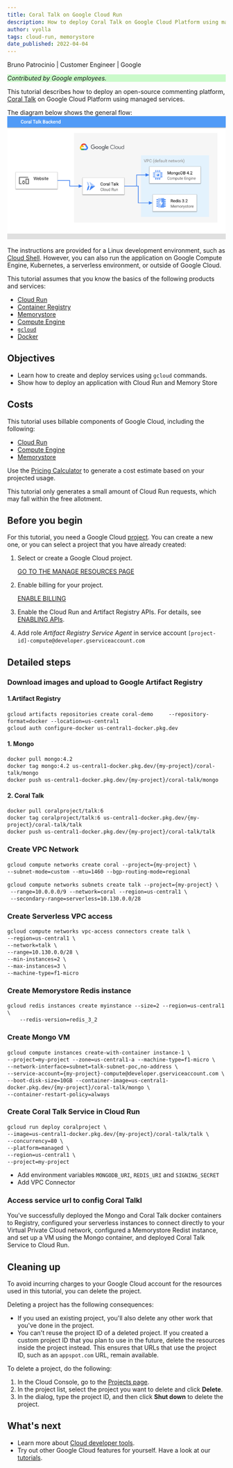 ```yaml
---
title: Coral Talk on Google Cloud Run
description: How to deploy Coral Talk on Google Cloud Platform using managed services -  Cloud Run and Memorystore.
author: vyolla
tags: cloud-run, memorystore
date_published: 2022-04-04
---
```


Bruno Patrocinio | Customer Engineer | Google


<p style="background-color:#CAFACA;"><i>Contributed by Google employees.</i></p>

This tutorial describes how to deploy an open-source commenting platform, [Coral Talk](https://docs.coralproject.net/)  on Google Cloud Platform using managed services.

The diagram below shows the general flow: 
![architecture](images/architecture.png)

The instructions are provided for a Linux development environment, such as [Cloud Shell](https://cloud.google.com/shell/).
However, you can also run the application on Google Compute Engine, Kubernetes, a serverless environment, or outside of
Google Cloud.

This tutorial assumes that you know the basics of the following products and services:

  - [Cloud Run](https://cloud.google.com/run/docs)
  - [Container Registry](https://cloud.google.com/container-registry/docs)
  - [Memorystore](https://cloud.google.com/memorystore/docs)
  - [Compute Engine](https://cloud.google.com/compute/docs)
  - [`gcloud`](https://cloud.google.com/sdk/docs)
  - [Docker](https://docs.docker.com/engine/reference/commandline/run)

## Objectives

* Learn how to create and deploy services using `gcloud` commands.
* Show how to deploy an application with Cloud Run and Memory Store

## Costs

This tutorial uses billable components of Google Cloud, including the following:

*   [Cloud Run](https://cloud.google.com/run)
*   [Compute Engine](https://cloud.google.com/compute)
*   [Memorystore](https://cloud.google.com/memorystore)

Use the [Pricing Calculator](https://cloud.google.com/products/calculator) to generate a cost estimate based on your 
projected usage. 

This tutorial only generates a small amount of Cloud Run requests, which may fall within the free allotment.



## Before you begin


For this tutorial, you need a Google Cloud [project](https://cloud.google.com/resource-manager/docs/cloud-platform-resource-hierarchy#projects).
You can create a new one, or you can select a project that you have already created:

1.  Select or create a Google Cloud project.

    [GO TO THE MANAGE RESOURCES PAGE](https://console.cloud.google.com/cloud-resource-manager)

2.  Enable billing for your project.

    [ENABLE BILLING](https://support.google.com/cloud/answer/6293499#enable-billing)

3. Enable the Cloud Run and Artifact Registry APIs. For details, see [ENABLING APIs](https://cloud.google.com/apis/docs/getting-started#enabling_apis).
   
4. Add role *Artifact Registry Service Agent* in service account `[project-id]-compute@developer.gserviceaccount.com`


## Detailed steps


### Download images and upload to Google Artifact Registry

#### 1.Artifact Registry
```
gcloud artifacts repositories create coral-demo     --repository-format=docker --location=us-central1
gcloud auth configure-docker us-central1-docker.pkg.dev
```

#### 1. Mongo
```
docker pull mongo:4.2
docker tag mongo:4.2 us-central1-docker.pkg.dev/{my-project}/coral-talk/mongo
docker push us-central1-docker.pkg.dev/{my-project}/coral-talk/mongo
```
#### 2. Coral Talk 
```
docker pull coralproject/talk:6
docker tag coralproject/talk:6 us-central1-docker.pkg.dev/{my-project}/coral-talk/talk
docker push us-central1-docker.pkg.dev/{my-project}/coral-talk/talk
```

### Create VPC Network
```
gcloud compute networks create coral --project={my-project} \
--subnet-mode=custom --mtu=1460 --bgp-routing-mode=regional
```

```
gcloud compute networks subnets create talk --project={my-project} \
 --range=10.0.0.0/9 --network=coral --region=us-central1 \
 --secondary-range=serverless=10.130.0.0/28
```

### Create Serverless VPC access
```
gcloud compute networks vpc-access connectors create talk \
--region=us-central1 \
--network=talk \
--range=10.130.0.0/28 \
--min-instances=2 \
--max-instances=3 \
--machine-type=f1-micro
```

### Create Memorystore Redis instance
```
gcloud redis instances create myinstance --size=2 --region=us-central1 \
    --redis-version=redis_3_2
```

### Create Mongo VM
```
gcloud compute instances create-with-container instance-1 \
--project=my-project --zone=us-central1-a --machine-type=f1-micro \
--network-interface=subnet=talk-subnet-poc,no-address \
--service-account={my-project}-compute@developer.gserviceaccount.com \
--boot-disk-size=10GB --container-image=us-central1-docker.pkg.dev/{my-project}/coral-talk/mongo \
--container-restart-policy=always
```

### Create Coral Talk Service in Cloud Run
```
gcloud run deploy coralproject \
--image=us-central1-docker.pkg.dev/{my-project}/coral-talk/talk \
--concurrency=80 \
--platform=managed \
--region=us-central1 \
--project=my-project
```

- Add environment variables `MONGODB_URI`, `REDIS_URI` and `SIGNING_SECRET`
- Add VPC Connector
  
### Access service url to config Coral Talkl
You've successfully deployed the Mongo and Coral Talk docker containers to Registry, configured your serverless instances to connect directly to your Virtual Private Cloud network, configured a Memorystore Redist instance, and set up a VM using the Mongo container, and deployed Coral Talk Service to Cloud Run.

## Cleaning up

To avoid incurring charges to your Google Cloud account for the resources used in this tutorial, you can delete the project.

Deleting a project has the following consequences:

- If you used an existing project, you'll also delete any other work that you've done in the project.
- You can't reuse the project ID of a deleted project. If you created a custom project ID that you plan to use in the
  future, delete the resources inside the project instead. This ensures that URLs that use the project ID, such as
  an `appspot.com` URL, remain available.

To delete a project, do the following:

1.  In the Cloud Console, go to the [Projects page](https://console.cloud.google.com/iam-admin/projects).
2.  In the project list, select the project you want to delete and click **Delete**.
3.  In the dialog, type the project ID, and then click **Shut down** to delete the project.

## What's next


- Learn more about [Cloud developer tools](https://cloud.google.com/products/tools).
- Try out other Google Cloud features for yourself. Have a look at our [tutorials](https://cloud.google.com/docs/tutorials).
